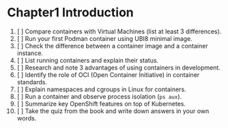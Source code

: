 # Chapter1 Introduction

1. [ ] Compare containers with Virtual Machines (list at least 3 differences).
2. [ ] Run your first Podman container using UBI8 minimal image.
3. [ ] Check the difference between a container image and a container instance.
4. [ ] List running containers and explain their status.
5. [ ] Research and note 3 advantages of using containers in development.
6. [ ] Identify the role of OCI (Open Container Initiative) in container standards.
7. [ ] Explain namespaces and cgroups in Linux for containers.
8. [ ] Run a container and observe process isolation (`ps aux`).
9. [ ] Summarize key OpenShift features on top of Kubernetes.
10. [ ] Take the quiz from the book and write down answers in your own words.
